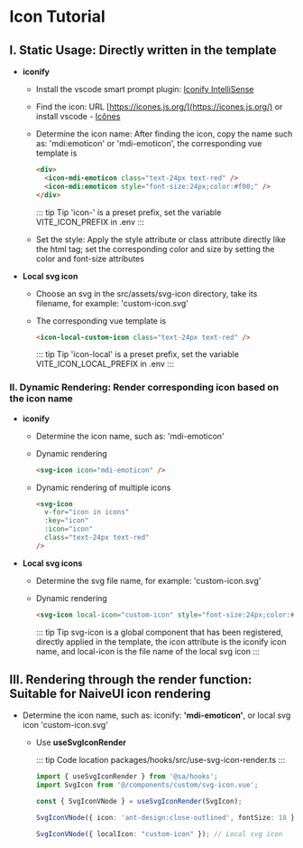 # Icon Tutorial

## I. Static Usage: Directly written in the template

- **iconify**

  - Install the vscode smart prompt plugin: [Iconify IntelliSense](https://marketplace.visualstudio.com/items?itemName=antfu.iconify)

  - Find the icon: URL [https://icones.js.org/](https://icones.js.org/) or install vscode - [Icônes](https://marketplace.visualstudio.com/items?itemName=afzalsayed96.icones)

  - Determine the icon name: After finding the icon, copy the name such as: 'mdi:emoticon' or 'mdi-emoticon', the corresponding vue template is

    ```html
    <div>
      <icon-mdi-emoticon class="text-24px text-red" />
      <icon-mdi:emoticon style="font-size:24px;color:#f00;" />
    </div>
    ```

    ::: tip Tip
    'icon-' is a preset prefix, set the variable VITE_ICON_PREFIX in .env
    :::

  - Set the style: Apply the style attribute or class attribute directly like the html tag; set the corresponding color and size by setting the color and font-size attributes

- **Local svg icon**

  - Choose an svg in the src/assets/svg-icon directory, take its filename, for example: 'custom-icon.svg'

  - The corresponding vue template is

    ```html
    <icon-local-custom-icon class="text-24px text-red" />
    ```

    ::: tip Tip
    'icon-local' is a preset prefix, set the variable VITE_ICON_LOCAL_PREFIX in .env
    :::


### II. Dynamic Rendering: Render corresponding icon based on the icon name

- **iconify**

  - Determine the icon name, such as: 'mdi-emoticon'

  - Dynamic rendering

    ```html
    <svg-icon icon="mdi-emoticon" />
    ```

  - Dynamic rendering of multiple icons

    ```html
    <svg-icon
      v-for="icon in icons"
      :key="icon"
      :icon="icon"
      class="text-24px text-red"
    />
    ```

- **Local svg icons**

  - Determine the svg file name, for example: 'custom-icon.svg'

  - Dynamic rendering

    ```html
    <svg-icon local-icon="custom-icon" style="font-size:24px;color:#f00;" />
    ```

    ::: tip Tip
    svg-icon is a global component that has been registered, directly applied in the template, the icon attribute is the iconify icon name, and local-icon is the file name of the local svg icon
    :::

## III. Rendering through the render function: Suitable for NaiveUI icon rendering

- Determine the icon name, such as: iconify: **'mdi-emoticon'**, or local svg icon 'custom-icon.svg'

  - Use **useSvgIconRender**

    ::: tip Code location
    packages/hooks/src/use-svg-icon-render.ts
    :::

    ```typescript
    import { useSvgIconRender } from '@sa/hooks';
    import SvgIcon from '@/components/custom/svg-icon.vue';

    const { SvgIconVNode } = useSvgIconRender(SvgIcon);

    SvgIconVNode({ icon: 'ant-design:close-outlined', fontSize: 18 }); // iconify

    SvgIconVNode({ localIcon: "custom-icon" }); // Local svg icon
    ```
